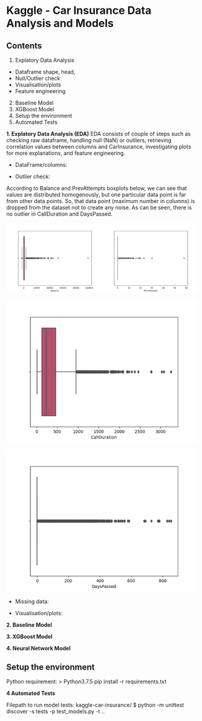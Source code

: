 # Kaggle - Car Insurance Data Analysis and Models



## Contents
1. Explatory Data Analysis
- Dataframe shape, head, 
- Null/Outlier check 
- Visualisation/plots
- Feature engineering
2. Baseline Model
3. XGBoost Model
4. Setup the environment
5. Automated Tests


**1. Explatory Data Analysis (EDA)**
EDA consists of couple of steps such as checking raw dataframe, handling null (NaN) or outliers, retrieving correlation values between columns and CarInsurance, investigating plots for more explanations, and feature engineering. 

- DataFrame/columns: 


- Outlier check:

According to Balance and PrevAttempts boxplots below, we can see that values are distributed homogenously, but one particular data point is far from other data points. So, that data point (maximum number in columns) is dropped from the dataset not to create any noise. As can be seen, there is no outlier in CallDuration and DaysPassed. 

<p align="center">
    <img src="/visuals/balance_boxplot.png" width=250>
    <img src="/visuals/prev_attempts_boxplot.png" width=250>
</p>

![callduration_outlier_check](/visuals/call_duration_boxplot.png)

![dayspassed_outlier_check](/visuals/days_passed_boxplot.png)

- Missing data:

- Visualisation/plots:





**2. Baseline Model**


**3. XGBoost Model**

**4. Neural Network Model**


## Setup the environment

Python requirement: > Python3.7.5
pip install -r requirements.txt

**4 Automated Tests**


Filepath to run model tests: kaggle-car-insurance/
$ python -m unittest discover -s tests -p test_models.py -t ..

